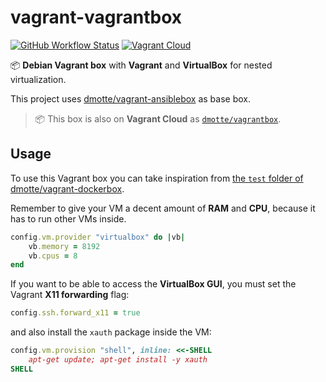 # vagrant-vagrantbox

[![GitHub Workflow Status](https://img.shields.io/github/actions/workflow/status/dmotte/vagrant-vagrantbox/release.yml?branch=main&logo=github&style=flat-square)](https://github.com/dmotte/vagrant-vagrantbox/actions)
[![Vagrant Cloud](https://img.shields.io/badge/vagrant-dmotte/vagrantbox-blue?logo=vagrant&style=flat-square)](https://app.vagrantup.com/dmotte/boxes/vagrantbox)

:package: **Debian Vagrant box** with **Vagrant** and **VirtualBox** for nested virtualization.

This project uses [dmotte/vagrant-ansiblebox](https://github.com/dmotte/vagrant-ansiblebox) as base box.

> :package: This box is also on **Vagrant Cloud** as [`dmotte/vagrantbox`](https://app.vagrantup.com/dmotte/boxes/vagrantbox).

## Usage

To use this Vagrant box you can take inspiration from [the `test` folder of dmotte/vagrant-dockerbox](https://github.com/dmotte/vagrant-dockerbox/tree/main/test).

Remember to give your VM a decent amount of **RAM** and **CPU**, because it has to run other VMs inside.

```ruby
config.vm.provider "virtualbox" do |vb|
    vb.memory = 8192
    vb.cpus = 8
end
```

If you want to be able to access the **VirtualBox GUI**, you must set the Vagrant **X11 forwarding** flag:

```ruby
config.ssh.forward_x11 = true
```

and also install the `xauth` package inside the VM:

```ruby
config.vm.provision "shell", inline: <<-SHELL
    apt-get update; apt-get install -y xauth
SHELL
```
